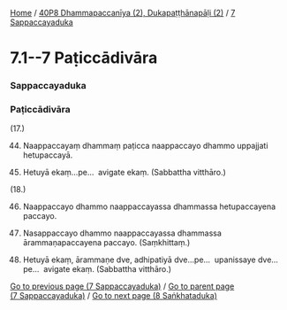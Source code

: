 
[Home](/) / [40P8 Dhammapaccanīya (2), Dukapaṭṭhānapāḷi (2)](../../40P8.md) / [7 Sappaccayaduka](../7.md)

# 7.1--7 Paṭiccādivāra

### Sappaccayaduka

### Paṭiccādivāra

(17.)

44. Naappaccayaṃ dhammaṃ paṭicca naappaccayo dhammo uppajjati hetupaccayā.

45. Hetuyā ekaṃ…pe…  avigate ekaṃ. (Sabbattha vitthāro.)

(18.)

46. Naappaccayo dhammo naappaccayassa dhammassa hetupaccayena paccayo.

47. Nasappaccayo dhammo naappaccayassa dhammassa ārammaṇapaccayena paccayo. (Saṃkhittaṃ.)

48. Hetuyā ekaṃ, ārammaṇe dve, adhipatiyā dve…pe…  upanissaye dve…pe…  avigate ekaṃ. (Sabbattha vitthāro.)

[Go to previous page (7 Sappaccayaduka)](../7.md) / [Go to parent page (7 Sappaccayaduka)](../7.md) / [Go to next page (8 Saṅkhataduka)](../8.md)


